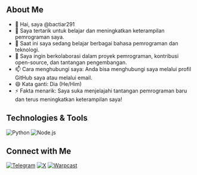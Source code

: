 ## About Me
- 👋 Hai, saya @bactiar291
- 👀 Saya tertarik untuk belajar dan meningkatkan keterampilan pemrograman saya.
- 🌱 Saat ini saya sedang belajar berbagai bahasa pemrograman dan teknologi.
- 💞️ Saya ingin berkolaborasi dalam proyek pemrograman, kontribusi open-source, dan tantangan pengembangan.
- 📫 Cara menghubungi saya: Anda bisa menghubungi saya melalui profil GitHub saya atau melalui email.
- 😄 Kata ganti: Dia (He/Him)
- ⚡ Fakta menarik: Saya suka menjelajahi tantangan pemrograman baru dan terus meningkatkan keterampilan saya!


## Technologies & Tools
![Python](https://img.shields.io/badge/Python-3776AB?style=flat&logo=python&logoColor=white)
![Node.js](https://img.shields.io/badge/Node.js-339933?style=flat&logo=node.js&logoColor=white)



## Connect with Me
[![Telegram](https://img.shields.io/badge/Telegram-26A5E4?style=flat&logo=telegram&logoColor=white)](https://t.me/anambactiar)
[![X](https://img.shields.io/badge/X-1DA1F2?style=flat&logo=x&logoColor=white)](https://x.com/anambactiar?t=Z3Vxm_V-Ie44wFTt-AaJnA&s=09)
[![Warpcast](https://img.shields.io/badge/Warpcast-FF6600?style=flat&logo=warpcast&logoColor=white)](https://warpcast.com/anam01)
